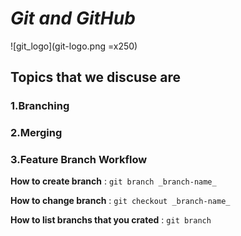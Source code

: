# _Git and GitHub_
![git_logo](git-logo.png =x250)
## Topics that we discuse are 
### 1.Branching 
### 2.Merging
### 3.Feature Branch Workflow

**How to create branch**
: `git branch _branch-name_`

**How to change branch**
: `git checkout _branch-name_`

**How to list branchs that you crated**
: `git branch`

